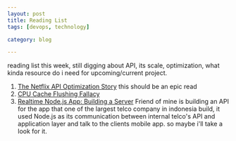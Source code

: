 ```yaml
---
layout: post
title: Reading List
tags: [devops, technology]

category: blog

---
```


reading list this week, still digging about API, its scale, optimization, what kinda resource do i need for upcoming/current project.

1. [The Netflix API Optimization Story](http://www.infoq.com/news/2013/02/netflix-api-optimization)
this should be an epic read
2. [CPU Cache Flushing Fallacy](http://mechanical-sympathy.blogspot.com/2013/02/cpu-cache-flushing-fallacy.html)
3. [Realtime Node.js App: Building a Server](http://weblog.bocoup.com/node-stress-test-server/)
Friend of mine is building an API for the app that one of the largest telco company in indonesia build, it used Node.js as its communication between internal telco's API and application layer and talk to the clients mobile app. so maybe i'll take a look for it.
